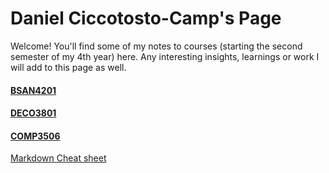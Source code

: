# Daniel Ciccotosto-Camp's Page

Welcome! You'll find some of my notes to courses (starting the second semester of my 4th year) here. Any interesting insights, learnings or work I will add to this page as well.

#### [BSAN4201](BSAN4201/docs/main_BSAN4201.html)

#### [DECO3801](DECO3801/docs/main_DECO3801.html)

#### [COMP3506](COMP3506/docs/main_COMP3506.html)


[Markdown Cheat sheet](https://github.com/adam-p/markdown-here/wiki/Markdown-Cheatsheet)
